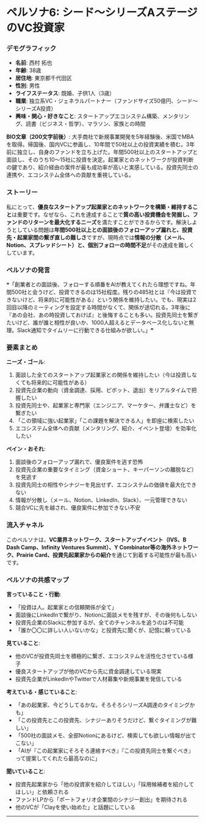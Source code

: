 # ペルソナ6: シード〜シリーズAステージのVC投資家

### デモグラフィック
- **名前**: 西村 拓也
- **年齢**: 38歳
- **居住地**: 東京都千代田区
- **性別**: 男性
- **ライフステータス**: 既婚、子供1人（3歳）
- **職業**: 独立系VC・ジェネラルパートナー（ファンドサイズ50億円、シード〜シリーズA投資）
- **興味・関心・好きなこと**: スタートアップエコシステム構築、メンタリング、読書（ビジネス・哲学）、マラソン、家族との時間

**BIO文章（200文字前後）**:
大手商社で新規事業開発を5年経験後、米国でMBAを取得。帰国後、国内VCに参画し、10年間で50社以上の投資実績を積む。3年前に独立し、自身のファンドを立ち上げた。年間500社以上のスタートアップと面談し、そのうち10〜15社に投資を決定。起業家とのネットワークが投資判断の鍵であり、紹介経由の案件が最も成功率が高いと実感している。投資先同士の連携や、エコシステム全体への貢献を重視している。

### ストーリー
私にとって、**優良なスタートアップ起業家とのネットワークを構築・維持すること**は重要です。なぜなら、これを達成することで**質の高い投資機会を発掘し、ファンドのリターンを最大化するニーズ**を満たすことができるからです。解決しようとしている問題は**年間500社以上との面談後のフォローアップ漏れと、投資先・起業家間の繋ぎ直しの難しさ**ですが、現時点では**情報の分散（メール、Notion、スプレッドシート）と、個別フォローの時間不足**がその達成を難しくしています。

### ペルソナの発言
❝「創業者との面談後、フォローする順番をAIが教えてくれたら理想ですね。年間500社と会うけど、投資できるのは15社程度。残りの485社とは『今は投資できないけど、将来的に可能性がある』という関係を維持したい。でも、現実は2回目以降のミーティングを設定する時間がなくて、関係が途切れる。3年後に『あの会社、あの時投資しておけば』と後悔することも多い。投資先同士を繋ぎたいけど、誰が誰と相性が良いか、1000人超えるとデータベース化しないと無理。Slack通知でタイムリーに行動できる仕組みが欲しい。」❞

### 要素まとめ

**ニーズ・ゴール**:
1. 面談した全てのスタートアップ起業家との関係を維持したい（今は投資しなくても将来的に可能性がある）
2. 投資先企業の動向（資金調達、採用、ピボット、退出）をリアルタイムで把握したい
3. 投資先同士や、起業家と専門家（エンジニア、マーケター、弁護士など）を繋ぎたい
4. 「この領域に強い起業家」「この課題を解決できる人」を即座に検索したい
5. エコシステム全体への貢献（メンタリング、紹介、イベント登壇）を効率化したい

**ペイン・おそれ**:
1. 面談後のフォローアップ漏れで、優良案件を逃す恐怖
2. 投資先企業の重要なタイミング（資金ショート、キーパーソンの離脱など）を見逃す
3. 投資先同士の相性やシナジーを見出せず、エコシステムの価値を最大化できない
4. 情報が分散し（メール、Notion、LinkedIn、Slack）、一元管理できない
5. 競合VCに先を越され、優良案件に参加できない不安

### 流入チャネル
このペルソナは、**VC業界ネットワーク、スタートアップイベント（IVS、B Dash Camp、Infinity Ventures Summit）、Y Combinator等の海外ネットワーク、Prairie Card、投資先起業家からの紹介**を通じて到着する可能性が最も高いです。

### ペルソナの共感マップ

**言っていること・行動**:
- 「投資は人。起業家との信頼関係が全て」
- 面談後にLinkedInで繋がり、Notionに面談メモを残すが、その後何もしない
- 投資先企業のSlackに参加するが、全てのチャンネルを追うのは不可能
- 「誰か〇〇に詳しい人いないかな」と投資先に聞くが、記憶に頼っている

**見ていること**:
- 他のVCが投資先同士を積極的に繋ぎ、エコシステムを活性化させている様子
- 優良スタートアップが他のVCから先に資金調達している現実
- 投資先企業がLinkedInやTwitterで人材募集や新規事業を発信している

**考えている・感じていること**:
- 「あの起業家、今どうしてるかな。そろそろシリーズA調達のタイミングかも」
- 「この投資先とこの投資先、シナジーありそうだけど、繋ぐタイミングが難しい」
- 「500社の面談メモ、全部Notionにあるけど、検索しても欲しい情報が出てこない」
- 「AIが『この起業家にそろそろ連絡すべき』『この投資先同士を繋ぐべき』って提案してくれたら最高なのに」

**聞いていること**:
- 投資先起業家から「他の投資家を紹介してほしい」「採用候補者を紹介してほしい」と依頼される
- ファンドLPから「ポートフォリオ企業間のシナジー創出」を期待される
- 他のVCが「Clayを使い始めた」と話題にしている

---
